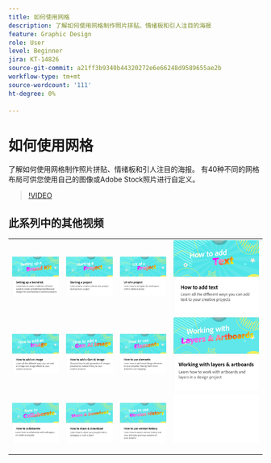 ```yaml
---
title: 如何使用网格
description: 了解如何使用网格制作照片拼贴、情绪板和引人注目的海报
feature: Graphic Design
role: User
level: Beginner
jira: KT-14826
source-git-commit: a21ff3b9340b44320272e6e66248d9589655ae2b
workflow-type: tm+mt
source-wordcount: '111'
ht-degree: 0%

---
```


# 如何使用网格

了解如何使用网格制作照片拼贴、情绪板和引人注目的海报。 有40种不同的网格布局可供您使用自己的图像或Adobe Stock照片进行自定义。

>[!VIDEO](https://video.tv.adobe.com/v/3426934?quality=12&learn=on&hidetitle=true)

## 此系列中的其他视频

<table style="table-layout:fixed">
<tr>
 <td>
      <a href="brand.md">
         <img alt="设置品牌套件" src="assets/brand.png" />
      </a>
  </td>
   <td>
      <a href="new-project.md">
         <img alt="启动项目" src="assets/starting-a-project.png" />
      </a>
  </td>
   <td>
      <a href="workspace.md">
         <img alt="项目的UX" src="assets/workspace.png" />
      </a>
  </td>
  <td>
      <a href="text-effects.md">
         <img alt="如何添加文本" src="assets/text-effects.png" />
      </a>
  </td>
</tr>
<tr>
   <td>
      <a href="image-effects.md">
         <img alt="如何添加图像" src="assets/image-effects.png" />
      </a>
  </td>
   <td>
      <a href="add-gen-ai-image.md">
         <img alt="如何添加Gen AI图像" src="assets/gen-ai-image.png" />
      </a>
  </td>
  <td>
         <a href="add-design-assets.md">
            <img alt="如何使用元素" src="assets/design-assets.png" />
         </a>
   </td>
   <td>
         <a href="layers.md">
            <img alt="使用图层和画板" src="assets/layers.png" />
         </a>
   </td>
</tr>
<tr>
    <td>
        <a href="collaborate.md">
            <img alt="如何协作" src="assets/collaborate.png" />
        </a>
    </td>
   <td>
        <a href="share.md">
            <img alt="如何共享和下载" src="assets/share.png" />
        </a>
   </td>
   <td>
        <a href="version-history.md">
            <img alt="如何使用版本历史记录" src="assets/version-history.png" />
        </a>
   </td>
   <td>
      <img alt="间隔物" src="../assets/Whitespacer.png" />
      <div>
      <br>
   </td>
</tr>
</table>